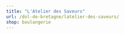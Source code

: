 ```yaml
---
title: "L'Atelier des Saveurs"
url: /dol-de-bretagne/latelier-des-saveurs/
shop: boulangerie
---
```

